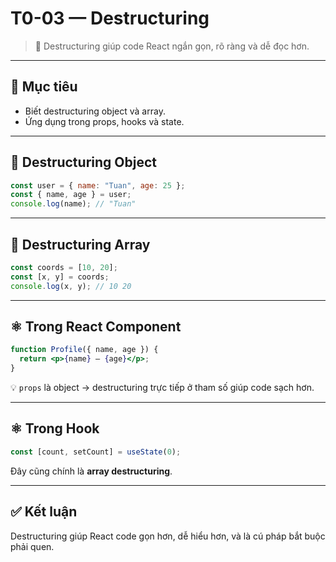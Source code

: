 # T0-03 — Destructuring

> 🧠 Destructuring giúp code React ngắn gọn, rõ ràng và dễ đọc hơn.

---

## 🎯 Mục tiêu
- Biết destructuring object và array.
- Ứng dụng trong props, hooks và state.

---

## 🔹 Destructuring Object

```js
const user = { name: "Tuan", age: 25 };
const { name, age } = user;
console.log(name); // "Tuan"
```

---

## 🔹 Destructuring Array

```js
const coords = [10, 20];
const [x, y] = coords;
console.log(x, y); // 10 20
```

---

## ⚛️ Trong React Component

```jsx
function Profile({ name, age }) {
  return <p>{name} — {age}</p>;
}
```

💡 `props` là object → destructuring trực tiếp ở tham số giúp code sạch hơn.

---

## ⚛️ Trong Hook

```jsx
const [count, setCount] = useState(0);
```

Đây cũng chính là **array destructuring**.

---

## ✅ Kết luận
Destructuring giúp React code gọn hơn, dễ hiểu hơn, và là cú pháp bắt buộc phải quen.
